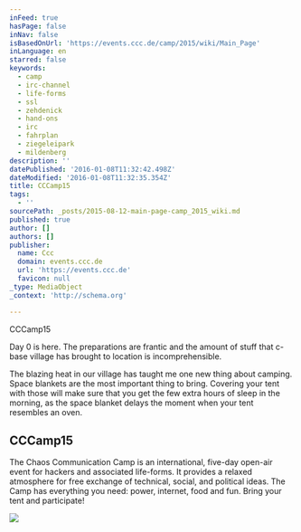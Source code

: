 ```yaml
---
inFeed: true
hasPage: false
inNav: false
isBasedOnUrl: 'https://events.ccc.de/camp/2015/wiki/Main_Page'
inLanguage: en
starred: false
keywords:
  - camp
  - irc-channel
  - life-forms
  - ssl
  - zehdenick
  - hand-ons
  - irc
  - fahrplan
  - ziegeleipark
  - mildenberg
description: ''
datePublished: '2016-01-08T11:32:42.498Z'
dateModified: '2016-01-08T11:32:35.354Z'
title: CCCamp15
tags:
  - ''
sourcePath: _posts/2015-08-12-main-page-camp_2015_wiki.md
published: true
author: []
authors: []
publisher:
  name: Ccc
  domain: events.ccc.de
  url: 'https://events.ccc.de'
  favicon: null
_type: MediaObject
_context: 'http://schema.org'

---
```

CCCamp15

Day 0 is here. The preparations are frantic and the amount of stuff that c-base village has brought to location is incomprehensible. 

The blazing heat in our village has taught me one new thing about camping. Space blankets are the most important thing to bring. Covering your tent with those will make sure that you get the few extra hours of sleep in the morning, as the space blanket delays the moment when your tent resembles an oven.

<article style=""><h1>CCCamp15</h1><p>The Chaos Communication Camp is an international, five-day open-air event for hackers and associated life-forms. It provides a relaxed atmosphere for free exchange of technical, social, and political ideas. The Camp has everything you need: power, internet, food and fun. Bring your tent and participate!</p><img src="https://events.ccc.de/camp/2015/wiki/images/thumb/b/be/Cccamp15-logo-small-black_RGB.png/500px-Cccamp15-logo-small-black_RGB.png" /></article>